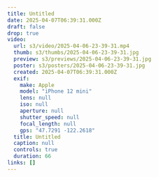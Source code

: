 ```yaml
---
title: Untitled
date: 2025-04-07T06:39:31.000Z
draft: false
drop: true
video:
  url: s3/video/2025-04-06-23-39-31.mp4
  thumb: s3/thumbs/2025-04-06-23-39-31.jpg
  preview: s3/previews/2025-04-06-23-39-31.jpg
  poster: s3/posters/2025-04-06-23-39-31.jpg
  created: 2025-04-07T06:39:31.000Z
  exif:
    make: Apple
    model: "iPhone 12 mini"
    lens: null
    iso: null
    aperture: null
    shutter_speed: null
    focal_length: null
    gps: "47.7291 -122.2618"
  title: Untitled
  caption: null
  controls: true
  duration: 66
links: []
---
```

